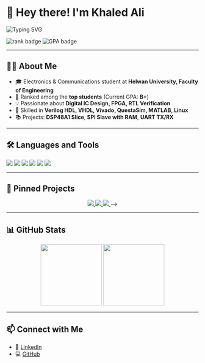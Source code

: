 <h1 align="left">👋 Hey there! I'm Khaled Ali</h1>

<p align="left">
  <img src="https://readme-typing-svg.herokuapp.com?font=Fira+Code&size=22&duration=3500&pause=1000&color=0000FF&center=true&vCenter=true&width=520&lines=💡+Digital+IC+Design+Engineer" alt="Typing SVG" />
</p>


<p align="left">
  <img src="https://img.shields.io/badge/Rank-Top%20Student-00b894?style=flat-square" alt="rank badge"/>
  <img src="https://img.shields.io/badge/GPA-B%2B-f1c40f?style=flat-square" alt="GPA badge"/>
</p>

---

## 👨‍🎓 About Me
- 🎓 Electronics & Communications student at **Helwan University, Faculty of Engineering**
- 🏅 Ranked among the **top students** (Current GPA: **B+**)
- 💡 Passionate about **Digital IC Design, FPGA, RTL Verification**
- 🔧 Skilled in **Verilog HDL, VHDL, Vivado, QuestaSim, MATLAB, Linux**
- 📚 Projects: **DSP48A1 Slice**, **SPI Slave with RAM**, **UART TX/RX**

---

## 🛠️ Languages and Tools
<p align="left">
  <img src="https://img.shields.io/badge/HDL-Verilog-blue?style=for-the-badge"/>
  <img src="https://img.shields.io/badge/HDL-VHDL-purple?style=for-the-badge"/>
  <img src="https://img.shields.io/badge/Tool-Vivado-orange?style=for-the-badge"/>
  <img src="https://img.shields.io/badge/Simulator-QuestaSim-green?style=for-the-badge"/>
  <img src="https://img.shields.io/badge/Tool-MATLAB-yellow?style=for-the-badge"/>
  <img src="https://img.shields.io/badge/OS-Linux-black?style=for-the-badge"/>
</p>

---

## 📌 Pinned Projects
<p align="center">
  <a href="https://github.com/Khaled15102002/DSP48A1">
    <img src="https://github-readme-stats.vercel.app/api/pin/?username=Khaled15102002&repo=DSP48A1&theme=radical" />
  </a>

  <a href="https://github.com/Khaled15102002/SPI">
    <img src="https://github-readme-stats.vercel.app/api/pin/?username=Khaled15102002&repo=SPI&theme=radical" />
  </a>
  <a href="https://github.com/Khaled15102002/UART">
    <img src="https://github-readme-stats.vercel.app/api/pin/?username=Khaled15102002&repo=UART&theme=radical" />
  </a>
  -->
</p>

---

## 📊 GitHub Stats
<p align="center">
  <img src="https://github-readme-stats.vercel.app/api?username=Khaled15102002&show_icons=true&theme=radical&cache_seconds=7200" height="160" />
  <img src="https://github-readme-stats.vercel.app/api/top-langs/?username=Khaled15102002&layout=compact&theme=radical&cache_seconds=7200" height="160" />
</p>

---

## 📫 Connect with Me
- 💼 <a href="https://www.linkedin.com/in/khaled-ali-b63739360/">LinkedIn</a>
- 💻 <a href="https://github.com/Khaled15102002">GitHub</a>

